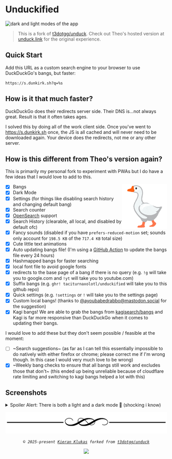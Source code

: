 # Unduckified

![dark and light modes of the app](https://raw.githubusercontent.com/taciturnaxolotl/unduckified/main/.github/images/both.webp)

> This is a fork of [t3dotgg/unduck](https://github.com/t3dotgg/unduck). Check out Theo's hosted version at [unduck.link](https://unduck.link) for the original experience.

## Quick Start

Add this URL as a custom search engine to your browser to use DuckDuckGo's bangs, but faster:

```
https://s.dunkirk.sh?q=%s
```

## How is it that much faster?

DuckDuckGo does their redirects server side. Their DNS is...not always great. Result is that it often takes ages.

I solved this by doing all of the work client side. Once you've went to https://s.dunkirk.sh once, the JS is all cached and will never need to be downloaded again. Your device does the redirects, not me or any other server.

## How is this different from Theo's version again?

This is primarily my personal fork to experiment with PWAs but I do have a few ideas that I would love to add to this.

<img align="right" width="140" height="140" src="https://raw.githubusercontent.com/taciturnaxolotl/unduckified/main/public/goose.gif" alt="goose walking animation"/>

- [x] Bangs
- [x] Dark Mode
- [x] Settings (for things like disabling search history and changing default bang)
- [x] Search counter
- [x] [OpenSearch](https://developer.mozilla.org/en-US/docs/Web/XML/Guides/OpenSearch) support
- [x] Search History (clearable, all local, and disabled by default ofc)
- [x] Fancy sounds (disabled if you have `prefers-reduced-motion` set; sounds only account for `198.5 KB` of the `717.4 KB` total size)
- [x] Cute little text animations
- [x] Auto updating bangs file! (I'm using a [GitHub Action](https://github.com/taciturnaxolotl/unduckified/actions/workflows/update-bangs.yaml) to update the bangs file every 24 hours)
- [x] Hashmapped bangs for faster searching
- [x] local font file to avoid google fonts
- [x] redirects to the base page of a bang if there is no query (e.g. `!g` will take you to google.com and `!yt` will take you to youtube.com)
- [x] Suffix bangs (e.g. `ghr! taciturnaxolotl/unduckified` will take you to this github repo)
- [x] Quick settings (e.g. `!settings` or `!` will take you to the settings page)
- [x] Custom local bangs! (thanks to [@ayoubabedrabbo@mastodon.social](https://mastodon.social/@ayoubabedrabbo/114114311682366314) for the suggestion)
- [x] Kagi bangs! We are able to grab the bangs from [kagisearch/bangs](https://github.com/kagisearch/bangs/) and Kagi is far more responsive than DuckDuckGo when it comes to updating their bangs.

I would love to add these but they don't seem possible / feasible at the moment:

- [ ] ~Search suggestions~ (as far as I can tell this essentially impossible to do natively with either firefox or chrome; please correct me if I'm wrong though. In this case I would very much love to be wrong)
- [x] ~Weekly bang checks to ensure that all bangs still work and excludes those that don't~ (this ended up being unreliable because of cloudflare rate limiting and switching to kagi bangs helped a lot with this)

## Screenshots

<details>
    <summary>Spoiler Alert: There is both a light and a dark mode 🤯 (shocking i know)</summary>

### Light Mode

![Light Mode](https://raw.githubusercontent.com/taciturnaxolotl/unduckified/main/.github/images/light.webp)
![Light Mode with Search History](https://raw.githubusercontent.com/taciturnaxolotl/unduckified/main/.github/images/light-history.webp)
![Light Mode 404](https://raw.githubusercontent.com/taciturnaxolotl/unduckified/main/.github/images/light-404.webp)

### Dark Mode (the superior mode)

![Dark Mode](https://raw.githubusercontent.com/taciturnaxolotl/unduckified/main/.github/images/dark.webp)
![Dark Mode with Search History](https://raw.githubusercontent.com/taciturnaxolotl/unduckified/main/.github/images/dark-history.webp)
![Dark Mode 404](https://raw.githubusercontent.com/taciturnaxolotl/unduckified/main/.github/images/dark-404.webp)

</details>

<p align="center">
	<img src="https://raw.githubusercontent.com/taciturnaxolotl/carriage/main/.github/images/line-break.svg" />
</p>

<p align="center">
	<i><code>&copy 2025-present <a href="https://github.com/taciturnaxolotl">Kieran Klukas</a> forked from <a href="https://github.com/t3dotgg/unduck">t3dotgg/unduck</a></code></i>
</p>

<p align="center">
	<a href="https://github.com/taciturnaxolotl/unduckified/blob/main/LICENSE.md"><img src="https://img.shields.io/static/v1.svg?style=for-the-badge&label=License&message=MIT&logoColor=d9e0ee&colorA=363a4f&colorB=b7bdf8"/></a>
</p>

